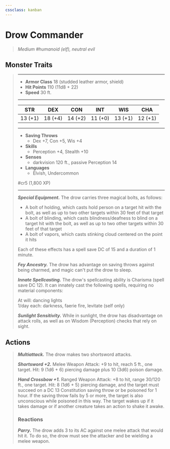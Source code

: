 ```yaml
---
cssclass: kanban
---
```


# Drow Commander
>*Medium #humanoid (elf), neutral evil*
## Monster Traits
>___
>- **Armor Class** 18 (studded leather armor, shield)
>- **Hit Points** 110 (11d8 + 22)
>- **Speed** 30 ft.
>___
>|STR|DEX|CON|INT|WIS|CHA|
>|:---:|:---:|:---:|:---:|:---:|:---:|
>|13 (+1)|18 (+4)|14 (+2)|11 (+0)|13 (+1)|12 (+1)|
>___
>- **Saving Throws**
>	 - Dex +7, Con +5, Wis +4
>- **Skills**
>	 - Perception +4, Stealth +10
>- **Senses**
>	 - darkvision 120 ft., passive Perception 14
>- **Languages**
>	 - Elvish, Undercommon
>
> #cr5 (1,800 XP)
>___
>***Special Equipment.*** The drow carries three magical bolts, as follows:  
>- A bolt of holding, which casts hold person on a target hit with the bolt, as well as up to two other targets within 30 feet of that target
>- A bolt of blinding, which casts blindness/deafness to blind on a target hit with the bolt, as well as up to two other targets within 30 feet of that target
>- A bolt of vapors, which casts stinking cloud centered on the point it hits
>
>Each of these effects has a spell save DC of 15 and a duration of 1 minute.  
>
>***Fey Ancestry.*** The drow has advantage on saving throws against being charmed, and magic can't put the drow to sleep.  
>
>***Innate Spellcasting.*** The drow's spellcasting ability is Charisma (spell save DC 12). It can innately cast the following spells, requiring no material components:  
>
>At will: dancing lights  
>1/day each: darkness, faerie fire, levitate (self only)  
>
>
>***Sunlight Sensitivity.*** While in sunlight, the drow has disadvantage on attack rolls, as well as on Wisdom (Perception) checks that rely on sight.  
>
## Actions
>***Multiattack.*** The drow makes two shortsword attacks.  
>
>***Shortsword +2.*** Melee Weapon Attack: +9 to hit, reach 5 ft., one target. Hit: 9 (1d6 + 6) piercing damage plus 10 (3d6) poison damage.  
>
>***Hand Crossbow +1.*** Ranged Weapon Attack: +8 to hit, range 30/120 ft., one target. Hit: 8 (1d6 + 5) piercing damage, and the target must succeed on a DC 13 Constitution saving throw or be poisoned for 1 hour. If the saving throw fails by 5 or more, the target is also unconscious while poisoned in this way. The target wakes up if it takes damage or if another creature takes an action to shake it awake.  
>
>### Reactions
>***Parry.*** The drow adds 3 to its AC against one melee attack that would hit it. To do so, the drow must see the attacker and be wielding a melee weapon.